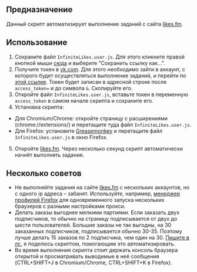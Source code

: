 ## Предназначение

Данный скрипт автоматизирует выполнение заданий с сайта [likes.fm](https://likes.fm/).

## Использование

1. Сохраните файл `InfiniteLikes.user.js`. Для этого кликните правой кнопкой мыши [сюда](https://github.com/grez911/InfiniteLikes/raw/master/InfiniteLikes.user.js) и выберите "Сохранить ссылку как...".
2. Получите токен в [vk.com](https://vk.com). Для этого необходимо зайти в аккаунт, с которого будет осуществляться выполнение заданий, и перейти по [этой ссылке](https://oauth.vk.com/authorize?client_id=3682744&v=5.7&scope=wall,friends,groups,offline&redirect_uri=http://oauth.vk.com/blank.html&display=page&response_type=token). Токен будет записан в адресной строке после `access_token=` и до символа `&`. Скопируйте его.
3. Откройте файл `InfiniteLikes.user.js`, вставьте токен в переменную `access_token` в самом начале скрипта и сохраните его.
4. Установка скрипта:
  * Для Chromium/Chrome: откройте страницу с расширениями (chrome://extensions/) и перетащите туда файл `InfiniteLikes.user.js`.
  * Для Firefox: установите [Greasemonkey](https://addons.mozilla.org/ru/firefox/addon/greasemonkey/) и перетащите файл `InfiniteLikes.user.js` в окно Firefox.
5. Откройте [likes.fm](https://likes.fm/). Через несколько секунд скрипт автоматически начнёт выполнять задания.

## Несколько советов

* Не выполняйте задания на сайте [likes.fm](https://likes.fm/) с нескольких аккаунтов, но с одного ip адреса – забанят. Используйте, например, [менеджер профилей Firefox](https://support.mozilla.org/ru/kb/upravlenie-profilyami) для одновременного запуска нескольких браузеров с разными настройками прокси.
* Делать заказы выгоднее мелкими партиями. Если заказать двух подписчиков, то обычно на страницу подписывается от двух до шести пользователей. Большие заказы не так выгодны, на 30 заказанных подписчиков, подписывается обычно 30-35. Поэтому лучше делать 15 заказов по 2 подписчика, чем один на 30. [Пишите в лс](https://vk.com/id33333349), я поделюсь скриптом, помогающим это автоматизировать.
* Во время выполнения скрипта стоит держать консоль браузера открытой и просматривать выводимые в неё сообщения (CTRL+SHIFT+J в Chromium/Chrome, CTRL+SHIFT+K в Firefox).
